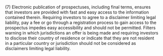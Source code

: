 (7) Electronic publication of prospectuses, including final terms, ensures that investors are provided with fast and easy access to the information contained therein. Requiring investors to agree to a disclaimer limiting legal liability, pay a fee or go through a registration process to gain access to the prospectus impedes easy accessibility and should not be permitted. Filters warning in which jurisdictions an offer is being made and requiring investors to disclose their country of residence or indicate that they are not resident in a particular country or jurisdiction should not be considered as disclaimers limiting legal liability.